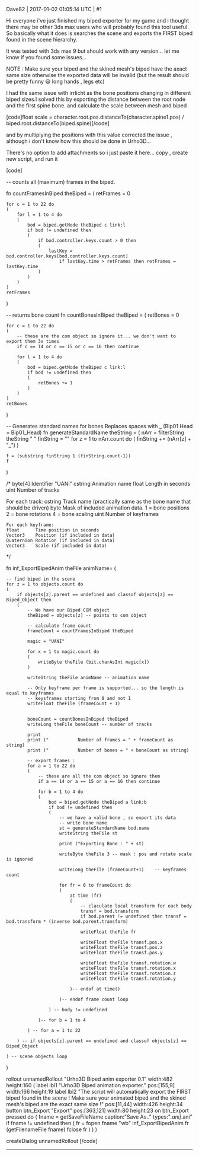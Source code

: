 Dave82 | 2017-01-02 01:05:14 UTC | #1

Hi everyone i've just finished my biped exporter for my game and i thought there may be other 3ds max users who will probably found this tool useful.
So basically what it does is searches the scene and exports the FIRST biped found in the scene hierarchy.

It was tested with 3ds max 9 but should work with any version... let me know if you found some issues...

NOTE : Make sure your biped and the skined mesh's biped have the axact same size otherwise the exported data will be invalid (but the result should be pretty funny :smiley: long hands , legs etc)

I had the same issue with irrlicht as the bone positions changing in different biped sizes.I solved this by exporting the distance between the root node and the first spine bone.
and calculate the scale between mesh and biped

[code]float scale = character.root.pos.distanceTo(character.spine1.pos) / biped.root.distanceTo(biped.spine)[/code]

and by multiplying the positions with this value corrected the issue , although i don't know how this should be done in Urho3D...

There's no option to add attachments so i just paste it here... copy , create new script, and run it

[code]

-- counts all (maximum) frames in the biped.

fn countFramesInBiped theBiped =
(
	retFrames = 0
	
	for c = 1 to 22 do
	(
		for l = 1 to 4 do
		(
			bod = biped.getNode theBiped c link:l
			if bod != undefined then
			(
				if bod.controller.keys.count > 0 then
				(
					lastKey = bod.controller.keys[bod.controller.keys.count]
						if lastKey.time > retFrames then retFrames = lastKey.time
				)
			)
		)
	)
	retFrames
)

-- returns bone count
fn countBonesInBiped theBiped =
(
	retBones = 0
	
	for c = 1 to 22 do
	(
		-- these are the com object so ignore it... we don't want to export them 3x times
		if c == 14 or c == 15 or c == 16 then continue

		for l = 1 to 4 do
		(
			bod = biped.getNode theBiped c link:l
			if bod != undefined then
			(
				retBones += 1
			)
		)
	)
	retBones
)


-- Generates standard names for bones.Replaces spaces with _ (Bip01 Head = Bip01_Head)
fn generateStandardName theString =
(
	nArr = filterString theString " "
	finString = ""
	for z = 1 to nArr.count do
	(
		finString += (nArr[z] + "_")
	)
	
	f = (substring finString 1 (finString.count-1))
	f
)


/*
byte[4]    Identifier "UANI"
cstring    Animation name
float      Length in seconds
uint       Number of tracks

  For each track:
  cstring    Track name (practically same as the bone name that should be driven)
  byte       Mask of included animation data. 1 = bone positions 2 = bone rotations 4 = bone scaling
  uint       Number of keyframes

    For each keyframe:
    float      Time position in seconds
    Vector3    Position (if included in data)
    Quaternion Rotation (if included in data)
    Vector3    Scale (if included in data)
*/


fn inf_ExportBipedAnim theFile animName=
(
	
	-- find biped in the scene
	for z = 1 to objects.count do
	(
		if objects[z].parent == undefined and classof objects[z] == Biped_Object then
		(
			-- We have our Biped COM object
			theBiped = objects[z] -- points to com object
			
			-- calculate frame count
			frameCount = countFramesInBiped theBiped

			magic = "UANI"
	
			for x = 1 to magic.count do
			(
				writeByte theFile (bit.charAsInt magic[x])
			)
					
			writeString theFile animName -- animation name
			
			-- Only keyframe per frame is supported... so the length is equal to keyframes
			-- keysframes starting from 0 and not 1  
			writeFloat theFile (frameCount + 1)
			
			
			boneCount = countBonesInBiped theBiped
			writeLong theFile boneCount	-- number of tracks
			
			print	
			print ("           Number of frames = " + frameCount as string)
			print ("           Number of bones = " + boneCount as string)
 
			-- export frames :
			for a = 1 to 22 do
			(
				-- these are all the com object so ignore them
				if a == 14 or a == 15 or a == 16 then continue
				
				for b = 1 to 4 do
				(
					bod = biped.getNode theBiped a link:b
					if bod != undefined then
					(
						-- we have a valid bone , so export its data
						-- write bone name 
						st = generateStandardName bod.name
						writeString theFile st
								
						print ("Exporting Bone : " + st) 
						
						writeByte theFile 3 -- mask : pos and rotate scale is ignored

						writeLong theFile (frameCount+1)	-- keyframes count
						
						for fr = 0 to frameCount do
						(
							at time (fr)
							(
								-- claculate local transform for each body
								transf = bod.transform
								if bod.parent != undefined then transf = bod.transform * (inverse bod.parent.transform)
								
								writeFloat theFile fr
								
								writeFloat theFile transf.pos.x
								writeFloat theFile transf.pos.z
								writeFloat theFile transf.pos.y
																
								writeFloat theFile transf.rotation.w
								writeFloat theFile transf.rotation.x
								writeFloat theFile transf.rotation.z
								writeFloat theFile transf.rotation.y

							)-- endof at time()
							
						)-- endof frame count loop
					
					) -- body != undefined

				)-- for b = 1 to 4	

			) -- for a = 1 to 22
			
		) -- if objects[z].parent == undefined and classof objects[z] == Biped_Object
		
	) -- scene objects loop
	
)



rollout unnamedRollout "Urho3D Biped anim exporter 0.1" width:482 height:160
(
	label lbl1 "Urho3D Biped animation exporter." pos:[155,9] width:166 height:19
	label lbl2 "The script will automatically export the FIRST biped found in the scene ! Make sure your animated biped and the skined mesh's biped are the exact same size !" pos:[11,44] width:426 height:34
	button btn_Export "Export" pos:[363,121] width:80 height:23
	on btn_Export pressed do
	(
		fname = getSaveFileName caption:"Save As.." types:"*.ani|*.ani"
		if fname != undefined then
		(
			fr = fopen fname "wb"
			inf_ExportBipedAnim fr (getFilenameFile fname)
			fclose fr
		)
	)
)

createDialog unnamedRollout 
[/code]

-------------------------

